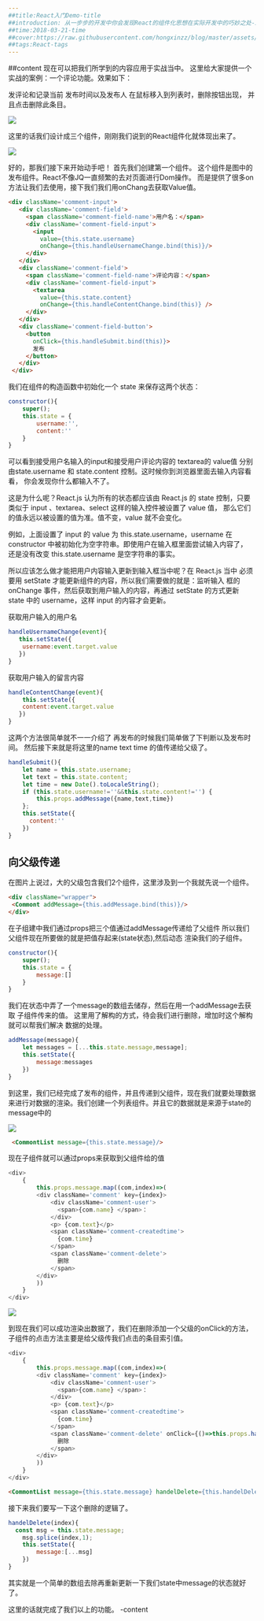 ```yaml
---
##title:React入门Demo-title
##introduction: 从一步步的开发中你会发现React的组件化思想在实际开发中的巧妙之处-introduction
##time:2018-03-21-time
##cover:https://raw.githubusercontent.com/hongxinzz/blog/master/assets/img/reactdom.png-cover
##tags:React-tags
---
```

##content
现在可以把我们所学到的内容应用于实战当中。
这里给大家提供一个实战的案例：一个评论功能。效果如下：

发评论和记录当前 
发布时间以及发布人
在鼠标移入到列表时，删除按钮出现，
并且点击删除此条目。

![](https://github.com/hongxinzz/React-demo/blob/master/message.gif)

这里的话我们设计成三个组件，刚刚我们说到的React组件化就体现出来了。

![](https://raw.githubusercontent.com/hongxinzz/blog/master/assets/img/demo1.png)

好的，那我们接下来开始动手吧！
首先我们创建第一个组件。
这个组件是图中的发布组件。React不像JQ一直频繁的去对页面进行Dom操作。
而是提供了很多on方法让我们去使用，接下我们我们用onChang去获取Value值。
```Html
<div className='comment-input'>
   <div className='comment-field'>
     <span className='comment-field-name'>用户名：</span>
     <div className='comment-field-input'>
       <input
         value={this.state.username}
         onChange={this.handleUsernameChange.bind(this)}/>
     </div>
   </div>
   <div className='comment-field'>
     <span className='comment-field-name'>评论内容：</span>
     <div className='comment-field-input'>
       <textarea
         value={this.state.content}
         onChange={this.handleContentChange.bind(this)} />
     </div>
   </div>
   <div className='comment-field-button'>
     <button
       onClick={this.handleSubmit.bind(this)}>
       发布
     </button>
   </div>
 </div>   
 ``` 
 我们在组件的构造函数中初始化一个 state 来保存这两个状态：
 ```Javascript
 constructor(){
     super();
     this.state = {
         username:'',
         content:''
     }
 }
 ```
 可以看到接受用户名输入的input和接受用户评论内容的 textarea的 value值
 分别由state.username 和 state.content 控制。这时候你到浏览器里面去输入内容看看，
 你会发现你什么都输入不了。

 这是为什么呢？React.js 认为所有的状态都应该由 React.js 的 state 控制，只要
 类似于 input 、textarea、select 这样的输入控件被设置了 value 值，
 那么它们的值永远以被设置的值为准。值不变，value 就不会变化。

 例如，上面设置了 input 的 value 为 this.state.username，username 在 
 constructor 中被初始化为空字符串。即使用户在输入框里面尝试输入内容了，
 还是没有改变 this.state.username 是空字符串的事实。

 所以应该怎么做才能把用户内容输入更新到输入框当中呢？在 React.js 当中
 必须要用 setState 才能更新组件的内容，所以我们需要做的就是：监听输入
 框的 onChange 事件，然后获取到用户输入的内容，再通过 setState 的方式更新 
 state 中的 username，这样 input 的内容才会更新。

 获取用户输入的用户名
 ```Javascript
 handleUsernameChange(event){
    this.setState({
     username:event.target.value
    })
 }
 ```
获取用户输入的留言内容
```Javascript
handleContentChange(event){
    this.setState({
    content:event.target.value
   })
}
```
这两个方法很简单就不一一介绍了
再发布的时候我们简单做了下判断以及发布时间。
然后接下来就是将这里的name text time 的值传递给父级了。
```Javascript
handleSubmit(){
    let name = this.state.username;
    let text = this.state.content;
    let time = new Date().toLocaleString();
    if (this.state.username!=''&&this.state.content!='') {
        this.props.addMessage({name,text,time})
    };
    this.setState({
      content:''
    })
}
```
## 向父级传递
在图片上说过，大的父级包含我们2个组件，这里涉及到一个我就先说一个组件。
```Html
<div className="wrapper">
 <Commont addMessage={this.addMessage.bind(this)}/>
</div>
```
在子组建中我们通过props把三个值通过addMessage传递给了父组件
所以我们父组件现在所要做的就是把值存起来(state状态),然后动态
渲染我们的子组件。
```Javascript
constructor(){
    super();
    this.state = {
        message:[]
    }
}
```
我们在状态中弄了一个message的数组去储存，然后在用一个addMessage去获取
子组件传来的值。
这里用了解构的方式，待会我们进行删除，增加时这个解构就可以帮我们解决
数据的处理。
```Javascript
addMessage(message){
    let messages = [...this.state.message,message];
    this.setState({
        message:messages
    })
}
```
到这里，我们已经完成了发布的组件，并且传递到父组件，现在我们就要处理数据
来进行对数据的渲染。我们创建一个列表组件。并且它的数据就是来源于state的message中的

![](https://raw.githubusercontent.com/hongxinzz/blog/master/assets/img/list.PNG)

```Html
 <CommontList message={this.state.message}/>
```
现在子组件就可以通过props来获取到父组件给的值
```Javascript
<div>
    {
        this.props.message.map((com,index)=>(
        <div className='comment' key={index}>
            <div className='comment-user'>
              <span>{com.name} </span>：
            </div>
            <p> {com.text}</p>
            <span className='comment-createdtime'>
              {com.time}
            </span>
            <span className='comment-delete'>
              删除
            </span>
        </div>
        ))
    }
</div>
```

![](https://raw.githubusercontent.com/hongxinzz/blog/master/assets/img/list2.PNG)

到现在我们可以成功渲染出数据了，我们在删除添加一个父级的onClick的方法，
子组件的点击方法主要是给父级传我们点击的条目索引值。
```Javascript
<div>
    {
        this.props.message.map((com,index)=>(
        <div className='comment' key={index}>
            <div className='comment-user'>
              <span>{com.name} </span>：
            </div>
            <p> {com.text}</p>
            <span className='comment-createdtime'>
              {com.time}
            </span>
            <span className='comment-delete' onClick={()=>this.props.handelDelete(index)}>
              删除
            </span>
        </div>
        ))
    }
</div>
```
```Html
<CommontList message={this.state.message} handelDelete={this.handelDelete.bind(this)}/>
```
接下来我们要写一下这个删除的逻辑了。
```Javascript
handelDelete(index){
  const msg = this.state.message;
    msg.splice(index,1);
    this.setState({
        message:[...msg]
    })
}
```
其实就是一个简单的数组去除再重新更新一下我们state中message的状态就好了。

这里的话就完成了我们以上的功能。
-content

